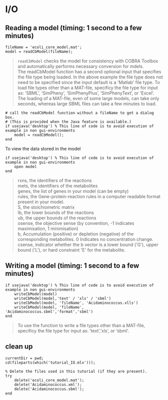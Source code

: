 # I/O
## Reading a model (timing: 1 second to a few minutes)
```
fileName = 'ecoli_core_model.mat';
model = readCbModel(fileName);
```
> `readCbModel` checks the model for consistency with COBRA Toolbox and automatically performs necessary conversion for mdels.  
> The readCbModel function has a second optional input that specifies the file type being loaded. In the above example the file type does not need to be specified since the input default is a 'Matlab' file type. To load file types other than a MAT-file, specificy the file type for input as: ‘SBML’, ‘SimPheny’, ‘SimPhenyPlus’, ‘SimPhenyText’, or 'Excel’.   
> The loading of a MAT-file, even of some large models, can take only seconds, whereas large SBML files can take a few minutes to load. 
```
# call the readCbModel function without a fileName to get a dialog box. 
# (This is provided when the Java feature is available.)
if usejava('desktop') % This line of code is to avoid execution of example in non gui-environments    
    model = readCbModel();
end
```

To view the data stored in the model
```
if usejava('desktop') % This line of code is to avoid execution of example in non gui-environments    
    open model
end
```
> rxns, the identifiers of the reactions  
> mets, the identifiers of the metabolites  
> genes, the list of genes in your model (can be empty)  
> rules, the Gene-protein-reaction rules in a computer readable format present in your model.  
> S, the stoichiometric matrix  
> lb, the lower bounds of the reactions  
> ub, the upper bounds of the reactions  
> osense, the objective sense (by convention, -1 indicates maximisation, 1 minimisation)  
> b, Accumulation (positive) or depletion (negative) of the corresponding metabolites. 0 Indicates no concentration change.   
> csense, indicator whether the b vector is a lower bound ('G'), upper bound ('L'), or hard constraint 'E' for the metabolite.  

## Writing a model (timing: 1 second to a few minutes)
```
if usejava('desktop') % This line of code is to avoid execution of example in non gui-environments
    writeCbModel(model)
    writeCbModel(model,'text' / 'xls' / 'sbml')
    writeCbModel(model, 'fileName', 'Acidaminococcus.xlls')
    writeCbModel(model, 'fileName', 'Acidaminococcus.sbml','format','sbml')
end
```
> To use the function to write a file types other than a MAT-file, specificy the file type for input as: ‘text’,’xls’, or ‘sbml’. 

## clean up
```
currentDir = pwd;
cd(fileparts(which('tutorial_IO.mlx')));

% Delete the files used in this tutorial (if they are present).
try
    delete('ecoli_core_model.mat');
    delete('Acidaminococcus.xml');
    delete('Acidaminococcus.sbml');
end
```
